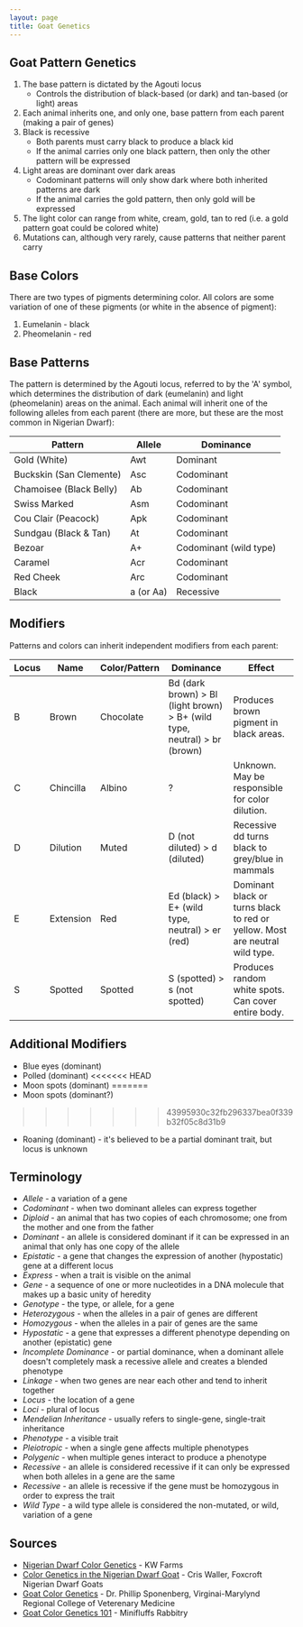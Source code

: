 ```yaml
---
layout: page
title: Goat Genetics
---
```

## Goat Pattern Genetics

1. The base pattern is dictated by the Agouti locus
   - Controls the distribution of black-based (or dark) and tan-based (or light) areas
1. Each animal inherits one, and only one, base pattern from each parent (making a pair of genes)
1. Black is recessive
   - Both parents must carry black to produce a black kid
   - If the animal carries only one black pattern, then only the other pattern will be expressed
1. Light areas are dominant over dark areas
   - Codominant patterns will only show dark where both inherited patterns are dark
   - If the animal carries the gold pattern, then only gold will be expressed
1. The light color can range from white, cream, gold, tan to red (i.e. a gold pattern goat could be colored white)
1. Mutations can, although very rarely, cause patterns that neither parent carry

## Base Colors
There are two types of pigments determining color. All colors are some variation of one of these pigments (or white in the absence of pigment):

1. Eumelanin - black
1. Pheomelanin - red

## Base Patterns

The pattern is determined by the Agouti locus, referred to by the 'A' symbol, which determines the distribution of dark (eumelanin) and light (pheomelanin) areas on the animal. Each animal will inherit one of the following alleles from each parent (there are more, but these are the most common in Nigerian Dwarf):

| Pattern                 | Allele | Dominance      |
| ---                     | ---    | ---            |
| Gold (White)            | Awt    | Dominant       |
| Buckskin (San Clemente) | Asc    | Codominant     |
| Chamoisee (Black Belly) | Ab     | Codominant     |
| Swiss Marked            | Asm    | Codominant     |
| Cou Clair (Peacock)     | Apk    | Codominant     |
| Sundgau (Black & Tan)   | At     | Codominant     |
| Bezoar                  | A+     | Codominant (wild type) |
| Caramel                 | Acr    | Codominant     |
| Red Cheek               | Arc    | Codominant     |
| Black                   | a (or Aa) | Recessive   |

## Modifiers

Patterns and colors can inherit independent modifiers from each parent:

| Locus | Name      | Color/Pattern | Dominance                                | Effect |
| ---   | ---       | ---           | ---                                      | ---    |
| B     | Brown     | Chocolate     | Bd (dark brown) > Bl (light brown) > B+ (wild type, neutral) > br (brown) | Produces brown pigment in black areas. |
| C     | Chincilla | Albino        | ?                                        | Unknown. May be responsible for color dilution. |
| D     | Dilution  | Muted         | D (not diluted) > d (diluted)            | Recessive dd turns black to grey/blue in mammals |
| E     | Extension | Red           | Ed (black) > E+ (wild type, neutral) > er (red)   | Dominant black or turns black to red or yellow. Most are neutral wild type. |
| S     | Spotted   | Spotted       | S (spotted) > s (not spotted)            | Produces random white spots. Can cover entire body. |

## Additional Modifiers

* Blue eyes (dominant)
* Polled (dominant)
<<<<<<< HEAD
* Moon spots (dominant)
=======
* Moon spots (dominant?)
>>>>>>> 43995930c32fb296337bea0f339b32f05c8d31b9
* Roaning (dominant) - it's believed to be a partial dominant trait, but locus is unknown

## Terminology

- _Allele_ - a variation of a gene
- _Codominant_ - when two dominant alleles can express together
- _Diploid_ - an animal that has two copies of each chromosome; one from the mother and one from the father
- _Dominant_ - an allele is considered dominant if it can be expressed in an animal that only has one copy of the allele
- _Epistatic_ - a gene that changes the expression of another (hypostatic) gene at a different locus
- _Express_ - when a trait is visible on the animal
- _Gene_ - a sequence of one or more nucleotides in a DNA molecule that makes up a basic unity of heredity
- _Genotype_ - the type, or allele, for a gene
- _Heterozygous_ - when the alleles in a pair of genes are different
- _Homozygous_ - when the alleles in a pair of genes are the same
- _Hypostatic_ - a gene that expresses a different phenotype depending on another (epistatic) gene
- _Incomplete Dominance_ - or partial dominance, when a dominant allele doesn't completely mask a recessive allele and creates a blended phenotype
- _Linkage_ - when two genes are near each other and tend to inherit together
- _Locus_ - the location of a gene
- _Loci_ - plural of locus
- _Mendelian Inheritance_ - usually refers to single-gene, single-trait inheritance
- _Phenotype_ - a visible trait
- _Pleiotropic_ - when a single gene affects multiple phenotypes
- _Polygenic_ - when multiple genes interact to produce a phenotype
- _Recessive_ - an allele is considered recessive if it can only be expressed when both alleles in a gene are the same
- _Recessive_ - an allele is recessive if the gene must be homozygous in order to express the trait
- _Wild Type_ - a wild type allele is considered the non-mutated, or wild, variation of a gene

## Sources

- [Nigerian Dwarf Color Genetics](http://www.nigeriandwarfcolors.com/nigerian-dwarf-color-genetics.html) - KW Farms
- [Color Genetics in the Nigerian Dwarf Goat](http://www.hasitall.com/genetics/) - Cris Waller, Foxcroft Nigerian Dwarf Goats
- [Goat Color Genetics](https://cpb-us-e1.wpmucdn.com/blogs.cornell.edu/dist/5/6103/files/2020/02/goat-color-genetics.pdf) - Dr. Phillip Sponenberg, Virginai-Marylynd Regional College of Veterenary Medicine
- [Goat Color Genetics 101](https://minifluffsrabbitry.weebly.com/goat-color-genetics-101.html) - Minifluffs Rabbitry

